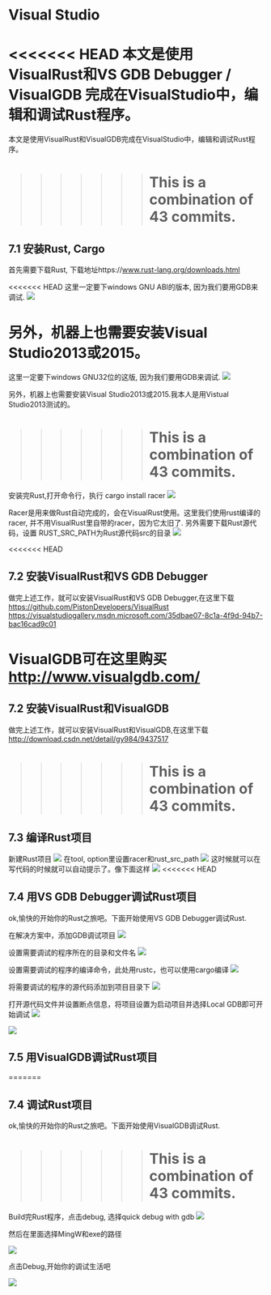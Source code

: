 # Visual Studio
<<<<<<< HEAD
本文是使用VisualRust和VS GDB Debugger / VisualGDB 完成在VisualStudio中，编辑和调试Rust程序。
=======
本文是使用VisualRust和VisualGDB完成在VisualStudio中，编辑和调试Rust程序。
>>>>>>> # This is a combination of 43 commits.

## 7.1 安装Rust, Cargo

首先需要下载Rust, 下载地址https://www.rust-lang.org/downloads.html

<<<<<<< HEAD
这里一定要下windows GNU ABI的版本, 因为我们要用GDB来调试.
![](../image/03-editor-visualstudio-download.png)

另外，机器上也需要安装Visual Studio2013或2015。
=======
这里一定要下windows GNU32位的这版, 因为我们要用GDB来调试.
![](../image/03-editor-visualstudio-download.png)

另外，机器上也需要安装Visual Studio2013或2015.我本人是用Vistual Studio2013测试的。
>>>>>>> # This is a combination of 43 commits.
安装完Rust,打开命令行，执行
cargo install racer
![](../image/03-editor-visualstudio-racer.png)

Racer是用来做Rust自动完成的，会在VisualRust使用。这里我们使用rust编译的racer, 并不用VisualRust里自带的racer，因为它太旧了.
另外需要下载Rust源代码，设置
RUST_SRC_PATH为Rust源代码src的目录
![](../image/03-editor-visualstudio-racersc.png)

<<<<<<< HEAD
## 7.2 安装VisualRust和VS GDB Debugger

做完上述工作，就可以安装VisualRust和VS GDB Debugger,在这里下载 
https://github.com/PistonDevelopers/VisualRust
https://visualstudiogallery.msdn.microsoft.com/35dbae07-8c1a-4f9d-94b7-bac16cad9c01

VisualGDB可在这里购买
http://www.visualgdb.com/
=======
## 7.2 安装VisualRust和VisualGDB

做完上述工作，就可以安装VisualRust和VisualGDB,在这里下载 http://download.csdn.net/detail/gy984/9437517
>>>>>>> # This is a combination of 43 commits.

## 7.3 编译Rust项目

新建Rust项目
![](../image/03-editor-visualstudio-newproject.png)
在tool, option里设置racer和rust_src_path
![](../image/03-editor-visualstudio-settings.png)
这时候就可以在写代码的时候就可以自动提示了。像下面这样
![](../image/03-editor-visualstudio-autocomplete.png)
<<<<<<< HEAD

## 7.4 用VS GDB Debugger调试Rust项目

ok,愉快的开始你的Rust之旅吧。下面开始使用VS GDB Debugger调试Rust.


在解决方案中，添加GDB调试项目
![](../image/03-editor-visualstudio-GDBproject.png)

设置需要调试的程序所在的目录和文件名
![](../image/03-editor-visualstudio-GDBproject-settings.png)

设置需要调试的程序的编译命令，此处用rustc，也可以使用cargo编译
![](../image/03-editor-visualstudio-GDBproject-settings2.png)

将需要调试的程序的源代码添加到项目目录下
![](../image/03-editor-visualstudio-add-files.png)

打开源代码文件并设置断点信息，将项目设置为启动项目并选择Local GDB即可开始调试
![](../image/03-editor-visualstudio-set-breakpoints.png)

![](../image/03-editor-visualstudio-debugging2.png)


## 7.5 用VisualGDB调试Rust项目


=======
## 7.4 调试Rust项目

ok,愉快的开始你的Rust之旅吧。下面开始使用VisualGDB调试Rust.
>>>>>>> # This is a combination of 43 commits.
Build完Rust程序，点击debug, 选择quick debug with gdb
![](../image/03-editor-visualstudio-quickdebug.png)

然后在里面选择MingW和exe的路径

![](../image/03-editor-visualstudio-setdebugger.png)

 点击Debug,开始你的调试生活吧

![](../image/03-editor-visualstudio-debugging.png)